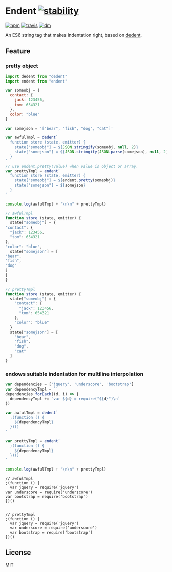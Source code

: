 # Endent [![stability][stability-image]][stability-index]
[![npm][npm-image]][npm-url]
[![travis][travis-image]][travis-url]
[![dm][dm-image]][npm-url]

[stability-image]: https://img.shields.io/badge/stability-stable-green.svg
[stability-index]: https://nodejs.org/api/documentation.html#documentation_stability_index
[npm-image]: https://img.shields.io/npm/v/endent.svg?style=flat-square
[npm-url]: https://www.npmjs.com/package/endent
[travis-image]: https://img.shields.io/travis/indentjs/endent.svg?style=flat-square
[travis-url]: https://travis-ci.org/indentjs/endent
[dm-image]: http://img.shields.io/npm/dm/endent.svg?style=flat-square

An ES6 string tag that makes indentation right, based on [dedent](https://github.com/dmnd/dedent).

## Feature

### pretty object

```js
import dedent from "dedent"
import endent from "endent"

var someobj = {
  contact: {
    jack: 123456,
    tom: 654321
  },
  color: "blue"
}

var somejson = '["bear", "fish", "dog", "cat"]'

var awfulTmpl = dedent`
  function store (state, emitter) {
    state["someobj"] = ${JSON.stringify(someobj, null, 2)}
    state["somejson"] = ${JSON.stringify(JSON.parse(somejson), null, 2)}
  }
`
// use endent.pretty(value) when value is object or array.
var prettyTmpl = endent`
  function store (state, emitter) {
    state["someobj"] = ${endent.pretty(someobj)}
    state["somejson"] = ${somejson}
  }
`

console.log(awfulTmpl + "\n\n" + prettyTmpl)
```

```js
// awfulTmpl
function store (state, emitter) {
  state["someobj"] = {
"contact": {
  "jack": 123456,
  "tom": 654321
},
"color": "blue",
  state["somejson"] = [
"bear",
"fish",
"dog"
]
}
}

// prettyTmpl
function store (state, emitter) {
  state["someobj"] = {
    "contact": {
      "jack": 123456,
      "tom": 654321
    },
    "color": "blue"
  }
  state["somejson"] = [
    "bear",
    "fish",
    "dog",
    "cat"
  ]
}
```

### endows suitable indentation for multiline interpolation

```js
var dependencies = ['jquery', 'underscore', 'bootstrap']
var dependencyTmpl = ``
dependencies.forEach((d, i) => {
  dependencyTmpl += `var ${d} = require("${d}")\n`
})

var awfulTmpl = dedent`
  ;(function () {
    ${dependencyTmpl}
  })()
`

var prettyTmpl = endent`
  ;(function () {
    ${dependencyTmpl}
  })()
`

console.log(awfulTmpl + "\n\n" + prettyTmpl)
```

```
// awfulTmpl
;(function () {
  var jquery = require('jquery')
var underscore = require('underscore')
var bootstrap = require('bootstrap')
})()


// prettyTmpl
;(function () {
  var jquery = require('jquery')
  var underscore = require('underscore')
  var bootstrap = require('bootstrap')
})()

```
## License

MIT
